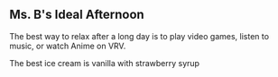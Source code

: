 ## Ms. B's Ideal Afternoon

The best way to relax after a long day is to play video games, listen to music, or watch Anime on VRV.

The best ice cream is vanilla with strawberry syrup